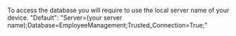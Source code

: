 To access the database you will require to use the local server name of your device.
"Default": "Server=(your server name);Database=EmployeeManagement;Trusted_Connection=True;"
